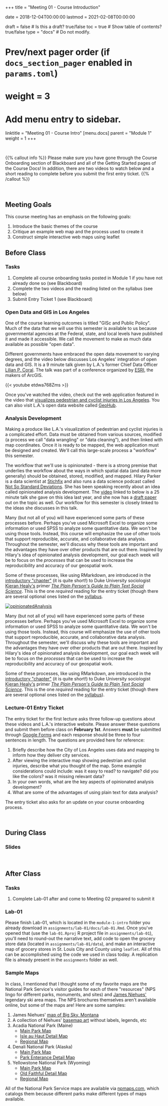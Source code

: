 +++
  title = "Meeting 01 - Course Introduction"
  
  date = 2018-12-04T00:00:00
  lastmod = 2021-02-08T00:00:00
  
  draft = false  # Is this a draft? true/false
  toc = true  # Show table of contents? true/false
  type = "docs"  # Do not modify.
  
  # Prev/next pager order (if `docs_section_pager` enabled in `params.toml`)
  # weight = 3
  
  # Add menu entry to sidebar.
  linktitle = "Meeting 01 - Course Intro"
  [menu.docs]
  parent = "Module 1"
  weight = 1
+++

<br> 

{{% callout info %}}
Please make sure you have gone through the Course Onboarding section of Blackboard and all of the Getting Started pages of the Course Docs! In addition, there are two videos to watch below and a short reading to complete before you submit the first entry ticket.
{{% /callout %}}

<br>

## Meeting Goals
This course meeting has an emphasis on the following goals:

  1. Introduce the basic themes of the course
  2. Critique an example web map and the process used to create it
  3. Construct simple interactive web maps using leaflet

## Before Class

### Tasks

  1. Complete all course onboarding tasks posted in Module 1 if you have not already done so (see Blackboard)
  2. Complete the two videos and the reading listed on the syllabus (see below)
  3. Submit Entry Ticket 1 (see Blackboard)

### Open Data and GIS in Los Angeles
One of the course learning outcomes is titled "GISc and Public Policy". Much of the data that we will use this semester is available to us because governmental agencies at the Federal, state, and local levels have published it and made it accessible. We call the movement to make as much data available as possible "open data". 

Different governments have embraced the open data movement to varying degrees, and the video below discusses Los Angeles' integration of open data and GIS. It is a 9 minute talk given by L.A.'s former Chief Data Officer [Lilian P. Coral](https://twitter.com/lcoral). The talk was part of a conference organized by [ESRI](https://www.esri.com/en-us/home), the makers of ArcGIS.

{{< youtube etdwa768Zms >}}
<p> </p>

Once you've watched the video, check out the web application featured in the video that [visualizes pedestrian and cyclist injuries in Los Angeles](http://ladot.maps.arcgis.com/apps/MapJournal/index.html?appid=a45d3efd7b1d4ef49f362caadb4754b0). You can also visit L.A.'s open data website called [GeoHub](http://geohub.lacity.org).

### Analysis Development
Making a produce like L.A.'s visualization of pedestrian and cyclist injuries is a complicated effort. Data must be obtained from various sources, modified (a process we call "data wrangling" or "data cleaning"), and then linked with map coordinates. Once it is ready to be mapped, the web application must be designed and created. We'll call this large-scale process a "workflow" this semester. 

The workflow that we'll use is opinionated - there is a strong premise that underlies the workflow about the ways in which spatial data (and data more generally) should be obtained, stored, modified, and mapped. Hilary Parker is a data scientist at [Stichfix](http://stitchfix.com) and also runs a data science podcast called [Not So Standard Deviations](http://nssdeviations.com). She has been speaking recently about an idea called opinionated analysis development. The [video](https://www.rstudio.com/resources/videos/opinionated-analysis-development/) linked to below is a 25 minute talk she gave on this idea last year, and she now has a [draft paper](https://peerj.com/preprints/3210/) out on the topic as well. Our workflow for this semester is closely linked to the ideas she discusses in this talk.

Many (but not all of you) will have experienced some parts of these processes before. Perhaps you've used Microsoft Excel to organize some information or used SPSS to analyze some quantitative data. We won't be using those tools. Instead, this course will emphasize the use of other tools that support reproducible, accurate, and collaborative data analysis. Throughout the semester, we'll discuss why these tools are important and the advantages they have over other products that are out there. Inspired by Hilary's idea of opinionated analysis development, our goal each week will be to focus on the *processes* that can be used to increase the reproducibility and accuracy of our geospatial work.

Some of these processes, like using RMarkdown, are introduced in the [introductory "chapter"](http://plain-text.co) (it is quite short!) to Duke University sociologist [Kieran Healy's](http://kieranhealy.org) primer [*The Plain Person's Guide to Plain Text Social Science*](http://plain-text.co). This is the one *required* reading for the entry ticket (though there are several optional ones listed on the [syllabus](https://slu-soc5650.github.io/syllabus/course-preview.html).

[![opinionatedAnalysis](/media/opinionatedAnalysis.png)](https://rstudio.com/resources/rstudioconf-2017/opinionated-analysis-development/)

<p> </p>

Many (but not all of you) will have experienced some parts of these processes before. Perhaps you've used Microsoft Excel to organize some information or used SPSS to analyze some quantitative data. We won't be using those tools. Instead, this course will emphasize the use of other tools that support reproducible, accurate, and collaborative data analysis. Throughout the semester, we'll discuss why these tools are important and the advantages they have over other products that are out there. Inspired by Hilary's idea of opinionated analysis development, our goal each week will be to focus on the *processes* that can be used to increase the reproducibility and accuracy of our geospatial work.

Some of these processes, like using RMarkdown, are introduced in the [introductory "chapter"](http://plain-text.co) (it is quite short!) to Duke University sociologist [Kieran Healy's](http://kieranhealy.org) primer [*The Plain Person's Guide to Plain Text Social Science*](http://plain-text.co). This is the one *required* reading for the entry ticket (though there are several optional ones listed on the [syllabus](https://slu-soc5650.github.io/syllabus/module-1-course-introduction.html)).

### Lecture-01 Entry Ticket
The entry ticket for the first lecture asks three follow-up questions about these videos and L.A.'s interactive website. Please answer these questions and submit them before class on **February 1st**. Answers **must** be submitted through [Google Forms](https://docs.google.com/forms/d/e/1FAIpQLSfI66TDRFH6xsj7getQZ3UXo8d7JeiMaCNH0WOhJZcXcevx7g/viewform?usp=sf_link) and each response should be three to four sentences in length. The questions are provided here for reference:

1. Briefly describe how the City of Los Angeles uses data and mapping to inform how they deliver city services.
2. After viewing the interactive map showing pedestrian and cyclist injuries, describe what you thought of the map. Some example considerations could include: was it easy to read? to navigate? did you like the colors? was it missing relevant data?
3. In your own words, what are the key aspects of opinionated analysis development?
4. What are some of the advantages of using plain text for data analysis?

The entry ticket also asks for an update on your course onboarding process.

<br>

## During Class
### Slides
<script async class="speakerdeck-embed" data-id="3b023eb9d7ee463faea3a90532221987" data-ratio="1.33333333333333" src="//speakerdeck.com/assets/embed.js"></script>
<br>

## After Class
### Tasks

  1. Complete Lab-01 after and come to Meeting 02 prepared to submit it

### Lab-01
Please finish Lab-01, which is located in the `module-1-intro` folder you already download in `assignments/lab-01/docs/lab-01.Rmd`. Once you've opened that (use the `lab-01.Rproj` R project file in `assignments/lab-01`), you'll need to round-out the narrative text, add code to open the grocery store data (located in `assignments/lab-01/data`), and make an interactive map of grocery stores in St. Louis City and County using `leaflet`. All of this can be accomplished using the code we used in class today. A replication file is already present in the `assignments` folder as well.

### Sample Maps
In class, I mentioned that I thought some of my favorite maps are the National Park Service's visitor guides for each of there "resources" (NPS lingo for different parks, monuments, and sites) and [James Niehues'](https://jamesniehues.com) legendary ski area maps. The NPS brochures themselves aren't available online, but some of the maps are! Here are some samples:

  1. James Niehues' [map of Big Sky, Montana](https://bigskyresort.com/documents/Big%20Sky/The%20Resort/Trail%20Maps/W2021/Main%20Trail%20Map%20Winter%2020-21.pdf)
  2. A collection of Niehues' [basemap art](https://jamesniehues.com/collections/art/) without labels, legends, etc
  3. Acadia National Park (Maine)
      * [Main Park Map](http://npmaps.com/wp-content/uploads/acadia-map.pdf)
      * [Isle au Haut Detail Map](http://npmaps.com/wp-content/uploads/acadia-isle-au-haut-map.pdf)
      * [Regional Map](http://npmaps.com/wp-content/uploads/acadia-context-map.pdf)
  4. Denali National Park (Alaska)
      * [Main Park Map](http://npmaps.com/wp-content/uploads/denali-map.pdf)
      * [Park Enterance Detail Map](http://npmaps.com/wp-content/uploads/denali-entrance-area-map.pdf)
  5. Yellowstone National Park (Wyoming)
      * [Main Park Map](http://npmaps.com/wp-content/uploads/yellowstone-old-faithful-map.jpg)
      * [Old Faithful Detail Map](https://www.nps.gov/carto/hfc/carto/media/YELLmap2.jpg)
      * [Regional Map](http://npmaps.com/wp-content/uploads/yellowstone-regional-map.jpg)
    
All of the National Park Service maps are available via [npmaps.com](http://npmaps.com/), which catalogs them because different parks make different types of maps available.

